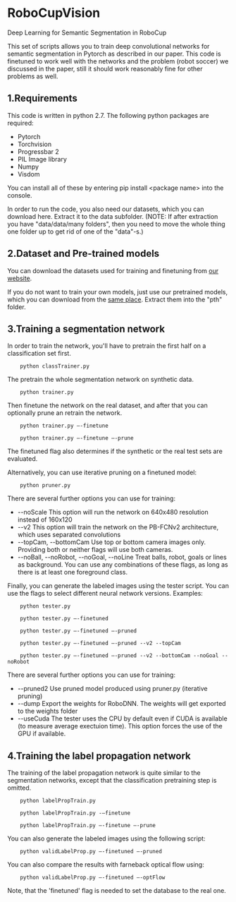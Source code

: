 # RoboCupVision
Deep Learning for Semantic Segmentation in RoboCup

This set of scripts allows you to train deep convolutional networks for semantic segmentation in Pytorch as described in our paper. This code is finetuned to work well with the networks and the problem (robot soccer) we discussed in the paper, still it should work reasonably fine for other problems as well.

## 1.Requirements

This code is written in python 2.7. The following python packages are required:

- Pytorch
- Torchvision
- Progressbar 2
- PIL Image library
- Numpy
- Visdom

You can install all of these by entering pip install &lt;package name&gt; into the console.

In order to run the code, you also need our datasets, which you can download here. Extract it to the data subfolder. (NOTE: If after extraction you have &quot;data/data/many folders&quot;, then you need to move the whole thing one folder up to get rid of one of the &quot;data&quot;-s.)

## 2.Dataset and Pre-trained models

You can download the datasets used for training and finetuning from [our website](http://3dmr.iit.bme.hu/research/robocup/Datasets/index.html).

If you do not want to train your own models, just use our pretrained models, which you can download from the [same place](http://3dmr.iit.bme.hu/research/robocup/Datasets/index.html). Extract them into the &quot;pth&quot; folder.

## 3.Training a segmentation network

In order to train the network, you&#39;ll have to pretrain the first half on a classification set first.

        python classTrainer.py

The pretrain the whole segmentation network on synthetic data.

        python trainer.py

Then finetune the network on the real dataset, and after that you can optionally prune an retrain the network.

        python trainer.py –-finetune

        python trainer.py –-finetune –-prune

The finetuned flag also determines if the synthetic or the real test sets are evaluated.

Alternatively, you can use iterative pruning on a finetuned model:

        python pruner.py

There are several further options you can use for training:

- --noScale        This option will run the network on 640x480 resolution instead of 160x120
- --v2        This option will train the network on the PB-FCNv2 architecture, which uses separated convolutions
- --topCam, --bottomCam        Use top or bottom camera images only. Providing both or neither flags will use both cameras.
- --noBall, --noRobot, --noGoal, --noLine        Treat balls, robot, goals or lines as background. You can use any combinations of these flags, as long as there is at least one foreground class.

Finally, you can generate the labeled images using the tester script. You can use the flags to select different neural network versions. Examples:

        python tester.py

        python tester.py –-finetuned

        python tester.py –-finetuned –-pruned

        python tester.py –-finetuned –-pruned --v2 --topCam

        python tester.py –-finetuned –-pruned --v2 --bottomCam --noGoal --noRobot

There are several further options you can use for training:

- --pruned2        Use pruned model produced using pruner.py (iterative pruning)
- --dump        Export the weights for RoboDNN. The weights will get exported to the weights folder
- --useCuda        The tester uses the CPU by default even if CUDA is available (to measure average exectuion time). This option forces the use of the GPU if available.

## 4.Training the label propagation network

The training of the label propagation network is quite similar to the segmentation networks, except that the classification pretraining step is omitted.

        python labelPropTrain.py

        python labelPropTrain.py -–finetune

        python labelPropTrain.py –-finetune –-prune

You can also generate the labeled images using the following script:

        python validLabelProp.py –-finetuned –-pruned

You can also compare the results with farneback optical flow using:

        python validLabelProp.py –-finetuned –-optFlow

Note, that the &#39;finetuned&#39; flag is needed to set the database to the real one.
